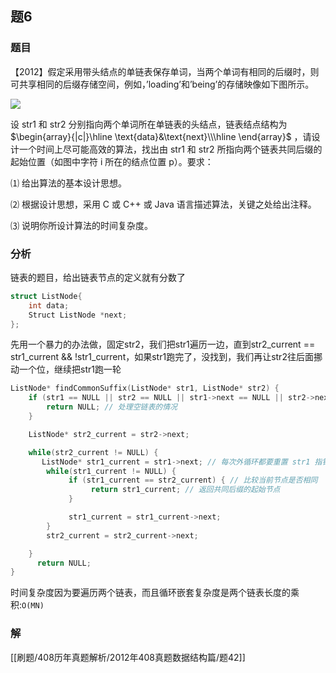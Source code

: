 ## 题6
### 题目
【2012】假定采用带头结点的单链表保存单词，当两个单词有相同的后缀时，则可共享相同的后缀存储空间，例如，’loading’和’being’的存储映像如下图所示。

![](https://img.hwenyi.tech/202411281710639.webp)

设 str1 和 str2 分别指向两个单词所在单链表的头结点，链表结点结构为 $\begin{array}{|c|}\hline \text{data}&\text{next}\\\hline \end{array}$ ，请设计一个时间上尽可能高效的算法，找出由 str1 和 str2 所指向两个链表共同后缀的起始位置（如图中字符 i 所在的结点位置 p）。要求：

⑴ 给出算法的基本设计思想。

⑵ 根据设计思想，采用 C 或 C++ 或 Java 语言描述算法，关键之处给出注释。

⑶ 说明你所设计算法的时间复杂度。
### 分析
链表的题目，给出链表节点的定义就有分数了
```cpp
struct ListNode{
	int data;
	Struct ListNode *next;
};
```
先用一个暴力的办法做，固定str2，我们把str1遍历一边，直到str2_current == str1_current && !str1_current，如果str1跑完了，没找到，我们再让str2往后面挪动一个位，继续把str1跑一轮
```cpp
ListNode* findCommonSuffix(ListNode* str1, ListNode* str2) {
    if (str1 == NULL || str2 == NULL || str1->next == NULL || str2->next == NULL) {
        return NULL; // 处理空链表的情况
    }

    ListNode* str2_current = str2->next;

    while(str2_current != NULL) {
       ListNode* str1_current = str1->next; // 每次外循环都要重置 str1 指针
        while(str1_current != NULL) {
             if (str1_current == str2_current) { // 比较当前节点是否相同
                  return str1_current; // 返回共同后缀的起始节点
             }

             str1_current = str1_current->next;
        }
        str2_current = str2_current->next;

    }
      return NULL;
}
```
时间复杂度因为要遍历两个链表，而且循环嵌套复杂度是两个链表长度的乘积:`O(MN)`
### 解
[[刷题/408历年真题解析/2012年408真题数据结构篇/题42]]
